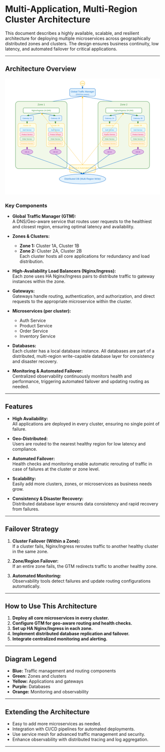 # Multi-Application, Multi-Region Cluster Architecture

This document describes a highly available, scalable, and resilient architecture for deploying multiple microservices across geographically distributed zones and clusters. The design ensures business continuity, low latency, and automated failover for critical applications.

---

## Architecture Overview
![Multi-Region Architecture](arch.svg)

### Key Components

- **Global Traffic Manager (GTM):**  
  A DNS/Geo-aware service that routes user requests to the healthiest and closest region, ensuring optimal latency and availability.

- **Zones & Clusters:**  
  - **Zone 1:** Cluster 1A, Cluster 1B  
  - **Zone 2:** Cluster 2A, Cluster 2B  
  Each cluster hosts all core applications for redundancy and load distribution.

- **High-Availability Load Balancers (Nginx/Ingress):**  
  Each zone uses HA Nginx/Ingress pairs to distribute traffic to gateway instances within the zone.

- **Gateways:**  
  Gateways handle routing, authentication, and authorization, and direct requests to the appropriate microservice within the cluster.

- **Microservices (per cluster):**  
  - Auth Service  
  - Product Service  
  - Order Service  
  - Inventory Service  

- **Databases:**  
  Each cluster has a local database instance. All databases are part of a distributed, multi-region write-capable database layer for consistency and disaster recovery.

- **Monitoring & Automated Failover:**  
  Centralized observability continuously monitors health and performance, triggering automated failover and updating routing as needed.

---

## Features

- **High Availability:**  
  All applications are deployed in every cluster, ensuring no single point of failure.

- **Geo-Distributed:**  
  Users are routed to the nearest healthy region for low latency and compliance.

- **Automated Failover:**  
  Health checks and monitoring enable automatic rerouting of traffic in case of failures at the cluster or zone level.

- **Scalability:**  
  Easily add more clusters, zones, or microservices as business needs grow.

- **Consistency & Disaster Recovery:**  
  Distributed database layer ensures data consistency and rapid recovery from failures.

---

## Failover Strategy

1. **Cluster Failover (Within a Zone):**  
   If a cluster fails, Nginx/Ingress reroutes traffic to another healthy cluster in the same zone.

2. **Zone/Region Failover:**  
   If an entire zone fails, the GTM redirects traffic to another healthy zone.

3. **Automated Monitoring:**  
   Observability tools detect failures and update routing configurations automatically.

---

## How to Use This Architecture

1. **Deploy all core microservices in every cluster.**
2. **Configure GTM for geo-aware routing and health checks.**
3. **Set up HA Nginx/Ingress in each zone.**
4. **Implement distributed database replication and failover.**
5. **Integrate centralized monitoring and alerting.**

---

## Diagram Legend

- **Blue:** Traffic management and routing components  
- **Green:** Zones and clusters  
- **Yellow:** Applications and gateways  
- **Purple:** Databases  
- **Orange:** Monitoring and observability

---

## Extending the Architecture

- Easy to add more microservices as needed.
- Integration with CI/CD pipelines for automated deployments.
- Use service mesh for advanced traffic management and security.
- Enhance observability with distributed tracing and log aggregation.

---
